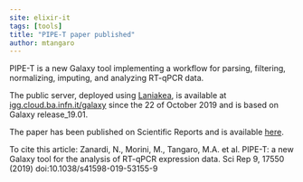 ```yaml
---
site: elixir-it
tags: [tools]
title: "PIPE-T paper published"
author: mtangaro
---
```


PIPE-T is a new Galaxy tool implementing a workflow for parsing, filtering, normalizing, imputing, and analyzing RT-qPCR data.

The public server, deployed using [Laniakea](https://laniakea-elixir-it.github.io/), is available at [igg.cloud.ba.infn.it/galaxy](igg.cloud.ba.infn.it/galaxy) since the 22 of October 2019 and is based on Galaxy release_19.01.

The paper has been published on Scientific Reports and is available [here](https://www.nature.com/articles/s41598-019-53155-9).

To cite this article:
Zanardi, N., Morini, M., Tangaro, M.A. et al. PIPE-T: a new Galaxy tool for the analysis of RT-qPCR expression data. Sci Rep 9, 17550 (2019) doi:10.1038/s41598-019-53155-9 
